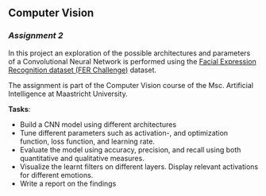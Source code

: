 ## Computer Vision
### _Assignment 2_
In this project an exploration of the possible architectures and parameters of a Convolutional Neural Network is performed using the [Facial Expression Recognition dataset (FER Challenge)](https://www.kaggle.com/ashishpatel26/facial-expression-recognitionferchallenge/metadata) dataset. 

The assignment is part of the Computer Vision course of the Msc. Artificial Intelligence at Maastricht University. 

**Tasks**:
* Build a CNN model using different architectures
* Tune different parameters such as activation-, and optimization function, loss function, and learning rate.
* Evaluate the model using accuracy, precision, and recall using both quantitative and qualitative measures.
* Visualize the learnt filters on different layers. Display relevant activations for different emotions.
* Write a report on the findings
